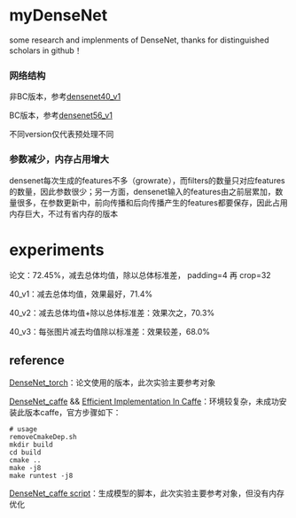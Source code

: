 # myDenseNet
some research and implenments of DenseNet, thanks for distinguished scholars in github！

### 网络结构
非BC版本，参考[densenet40_v1](http://ethereon.github.io/netscope/#/gist/40b61cb367e59a79229c2322ef9ad582)

BC版本，参考[densenet56_v1](http://ethereon.github.io/netscope/#/gist/524b7fb49b53258a56de6c537294edbd)

不同version仅代表预处理不同

### 参数减少，内存占用增大
densenet每次生成的features不多（growrate），而filters的数量只对应features的数量，因此参数很少；另一方面，densenet输入的features由之前层累加，数量很多，在参数更新中，前向传播和后向传播产生的features都要保存，因此占用内存巨大，不过有省内存的版本

# experiments
论文：72.45%，减去总体均值，除以总体标准差， padding=4 再 crop=32

40_v1：减去总体均值，效果最好，71.4%

40_v2：减去总体均值+除以总体标准差：效果次之，70.3%

40_v3：每张图片减去均值除以标准差：效果较差，68.0%


## reference
[DenseNet_torch](https://github.com/liuzhuang13/DenseNet)：论文使用的版本，此次实验主要参考对象

[DenseNet_caffe](https://github.com/Tongcheng/DN_CaffeScript) && [Efficient Implementation In Caffe](https://github.com/Tongcheng/caffe/)：环境较复杂，未成功安装此版本caffe，官方步骤如下：
```shell
# usage
removeCmakeDep.sh
mkdir build
cd build
cmake ..
make -j8
make runtest -j8
```

[DenseNet_caffe script](https://github.com/yuanyuanli85/DenseNet-Caffe)：生成模型的脚本，此次实验主要参考对象，但没有内存优化